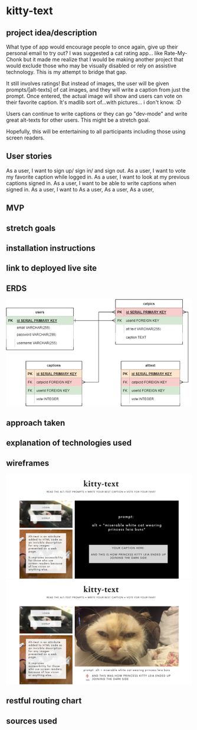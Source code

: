 # kitty-text


## project idea/description
What type of app would encourage people to once again, give up their personal email to try out?  I was suggested a cat rating app... like Rate-My-Chonk but it made me realize that I would be making another project that would exclude those who may be visually disabled or rely on assistive technology. This is my attempt to bridge that gap.  

It still involves ratings!  But instead of images, the user will be given prompts/[alt-texts] of cat images, and they will write a caption from just the prompt. Once entered, the actual image will show and users can vote on their favorite caption.  It's madlib sort of...with pictures... i don't know. :D

Users can continue to write captions or they can go "dev-mode" and write great alt-texts for other users.  This might be a stretch goal.

Hopefully, this will be entertaining to all participants including those using screen readers.

## User stories

As a user, I want to sign up/ sign in/ and sign out.
As a user, I want to vote my favorite caption while logged in.
As a user, I want to look at my previous captions signed in.
As a user, I want to be able to write captions when signed in.
As a user, I want to 
As a user, 
As a user, 
As a user, 
## MVP

## stretch goals
## installation instructions

## link to deployed live site

## ERDS

![an ERD of my project](ERD.drawio.png)
## approach taken

## explanation of technologies used

## wireframes
![home page](index.png)
![home page](index2.png)


## restful routing chart

## sources used